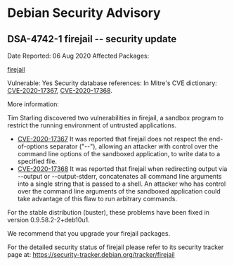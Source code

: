 
Debian Security Advisory
========================


DSA-4742-1 firejail -- security update
--------------------------------------



Date Reported:
06 Aug 2020
Affected Packages:

[firejail](https://packages.debian.org/src:firejail)

Vulnerable:
Yes
Security database references:
In Mitre's CVE dictionary: [CVE-2020-17367](https://security-tracker.debian.org/tracker/CVE-2020-17367), [CVE-2020-17368](https://security-tracker.debian.org/tracker/CVE-2020-17368).  

More information:

Tim Starling discovered two vulnerabilities in firejail, a sandbox
program to restrict the running environment of untrusted applications.


* [CVE-2020-17367](https://security-tracker.debian.org/tracker/CVE-2020-17367)
It was reported that firejail does not respect the end-of-options
 separator ("--"), allowing an attacker with control over the command
 line options of the sandboxed application, to write data to a
 specified file.
* [CVE-2020-17368](https://security-tracker.debian.org/tracker/CVE-2020-17368)
It was reported that firejail when redirecting output via --output
 or --output-stderr, concatenates all command line arguments into a
 single string that is passed to a shell. An attacker who has control
 over the command line arguments of the sandboxed application could
 take advantage of this flaw to run arbitrary commands.


For the stable distribution (buster), these problems have been fixed in
version 0.9.58.2-2+deb10u1.


We recommend that you upgrade your firejail packages.


For the detailed security status of firejail please refer to its
security tracker page at:
<https://security-tracker.debian.org/tracker/firejail>





